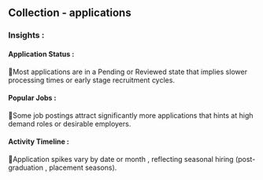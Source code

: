 ## Collection - applications 

### Insights :

#### Application Status : 
📌Most applications are in a Pending or Reviewed state that implies slower processing times or early stage recruitment cycles.

#### Popular Jobs :
📌Some job postings attract significantly more applications that hints at high demand roles or desirable employers.

#### Activity Timeline : 
📌Application spikes vary by date or month , reflecting seasonal hiring (post-graduation , placement seasons).